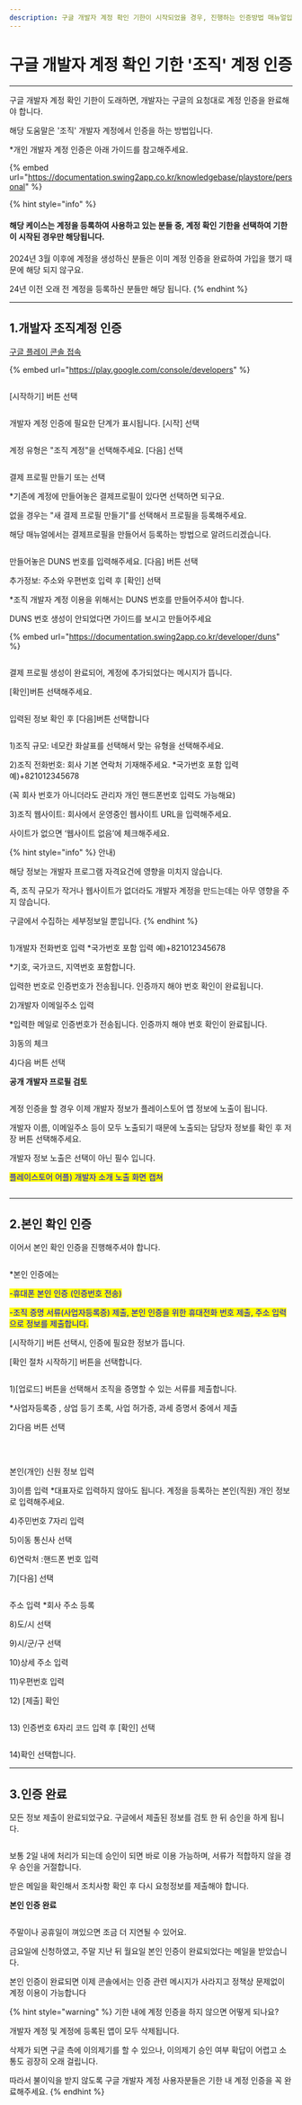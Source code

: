 ```yaml
---
description: 구글 개발자 계정 확인 기한이 시작되었을 경우, 진행하는 인증방법 매뉴얼입니다. *조직 계정 인증
---
```


# 구글 개발자 계정 확인 기한 '조직' 계정 인증

***

구글 개발자 계정 확인 기한이 도래하면, 개발자는 구글의 요청대로 계정 인증을 완료해야 합니다.

해당 도움말은 '조직' 개발자 계정에서 인증을 하는 방법입니다.

\*개인 개발자 계정 인증은 아래 가이드를 참고해주세요.

{% embed url="https://documentation.swing2app.co.kr/knowledgebase/playstore/personal" %}

{% hint style="info" %}
#### 해당 케이스는 계정을 등록하여 사용하고 있는 분들 중, 계정 확인 기한을 선택하여 기한이 시작된 경우만 해당됩니다.

2024년 3월 이후에 계정을 생성하신 분들은 이미 계정 인증을 완료하여 가입을 했기 때문에 해당 되지 않구요.

24년 이전 오래 전 계정을 등록하신 분들만 해당 됩니다.
{% endhint %}



***



## 1.개발자 조직계정 인증

[구글 플레이 콘솔 접속](https://play.google.com/console/u/0/developers)

{% embed url="https://play.google.com/console/developers" %}

<figure><img src="../../.gitbook/assets/이미지 3.png" alt=""><figcaption></figcaption></figure>

\[시작하기] 버튼 선택



<figure><img src="../../.gitbook/assets/조직계정확인02.PNG" alt=""><figcaption></figcaption></figure>

개발자 계정 인증에 필요한 단계가 표시됩니다. \[시작] 선택



<figure><img src="../../.gitbook/assets/조직계정확인03.PNG" alt=""><figcaption></figcaption></figure>

계정 유형은 "조직 계정"을 선택해주세요. \[다음] 선택



<figure><img src="../../.gitbook/assets/조직계정확인04.PNG" alt=""><figcaption></figcaption></figure>

결제 프로필 만들기 또는 선택

\*기존에 계정에 만들어놓은 결제프로필이 있다면 선택하면 되구요.

없을 경우는 "새 결제 프로필 만들기"를 선택해서 프로필을 등록해주세요.&#x20;

해당 매뉴얼에서는 결제프로필을 만들어서 등록하는 방법으로 알려드리겠습니다.&#x20;



<figure><img src="../../.gitbook/assets/조직계정확인05.PNG" alt=""><figcaption></figcaption></figure>

만들어놓은 DUNS 번호를 입력해주세요. \[다음] 버튼 선택

추가정보: 주소와 우편번호 입력 후 \[확인] 선택

\*조직 개발자 계정 이용을 위해서는 DUNS 번호를 만들어주셔야 합니다.&#x20;

DUNS 번호 생성이 안되었다면 가이드를 보시고 만들어주세요

{% embed url="https://documentation.swing2app.co.kr/developer/duns" %}

<div align="left">

<figure><img src="../../.gitbook/assets/image (1).png" alt=""><figcaption></figcaption></figure>

</div>

결제 프로필 생성이 완료되어, 계정에 추가되었다는 메시지가 뜹니다.

\[확인]버튼 선택해주세요.



<figure><img src="../../.gitbook/assets/image (2).png" alt=""><figcaption></figcaption></figure>

입력된 정보 확인 후 \[다음]버튼 선택합니다

<div align="left">

<figure><img src="../../.gitbook/assets/image (3).png" alt=""><figcaption></figcaption></figure>

</div>

1\)조직 규모: 네모칸 화살표를 선택해서 맞는 유형을 선택해주세요.

2\)조직 전화번호: 회사 기본 연락처 기재해주세요. \*국가번호 포함 입력 예)+821012345678

(꼭 회사 번호가 아니더라도 관리자 개인 핸드폰번호 입력도 가능해요)

3\)조직 웹사이트: 회사에서 운영중인 웹사이트 URL을 입력해주세요.

사이트가 없으면 ‘웹사이트 없음’에 체크해주세요.

{% hint style="info" %}
안내)

해당 정보는 개발자 프로그램 자격요건에 영향을 미치지 않습니다.

즉, 조직 규모가 작거나 웹사이트가 없더라도 개발자 계정을 만드는데는 아무 영향을 주지 않습니다.

구글에서 수집하는 세부정보일 뿐입니다.
{% endhint %}



<div align="left">

<figure><img src="../../.gitbook/assets/image (4).png" alt=""><figcaption></figcaption></figure>

</div>

1\)개발자 전화번호 입력 \*국가번호 포함 입력 예)+821012345678

\*기호, 국가코드, 지역번호 포함합니다.

입력한 번호로 인증번호가 전송됩니다. 인증까지 해야 번호 확인이 완료됩니다.

2\)개발자 이메일주소 입력

\*입력한 메일로 인증번호가 전송됩니다. 인증까지 해야 번호 확인이 완료됩니다.

3\)동의 체크

4\)다음 버튼 선택



**공개 개발자 프로필 검토**

<figure><img src="../../.gitbook/assets/구글개인계정확인7 (1).PNG" alt=""><figcaption></figcaption></figure>

계정 인증을 할 경우 이제 개발자 정보가 플레이스토어 앱 정보에 노출이 됩니다.&#x20;

개발자 이름, 이메일주소 등이 모두 노출되기 때문에 노출되는 담당자 정보를 확인 후 저장 버튼 선택해주세요.

개발자 정보 노출은 선택이 아닌 필수 입니다.&#x20;

<mark style="color:blue;">플레이스토어 어플)  개발자 소개 노출 화면 캡쳐</mark>



<div align="left">

<figure><img src="../../.gitbook/assets/구글프레임 (1) (1).png" alt=""><figcaption></figcaption></figure>

</div>

***



## 2.본인 확인 인증

이어서 본인 확인 인증을 진행해주셔야 합니다.

<figure><img src="../../.gitbook/assets/조직계정확인10.PNG" alt=""><figcaption></figcaption></figure>

\*본인 인증에는&#x20;

<mark style="color:blue;">-휴대폰 본인 인증 (인증번호 전송)</mark>

<mark style="color:blue;">-조직 증명 서류(사업자등록증) 제출, 본인 인증을 위한 휴대전화 번호 제출, 주소 입력으로 정보를 제출합니다.</mark>

\[시작하기] 버튼 선택시, 인증에 필요한 정보가 뜹니다.

\[확인 절차 시작하기] 버튼을 선택합니다.



<div align="left">

<figure><img src="../../.gitbook/assets/image (57).png" alt=""><figcaption></figcaption></figure>

</div>

1\)\[업로드] 버튼을 선택해서 조직을 증명할 수 있는 서류를 제출합니다.

\*사업자등록증 , 상업 등기 초록, 사업 허가증, 과세 증명서 중에서 제출

2\)다음 버튼 선택

​

<div align="left">

<figure><img src="../../.gitbook/assets/image (5) (3).png" alt=""><figcaption></figcaption></figure>

</div>

본인(개인) 신원 정보 입력

3\)이름 입력 \*대표자로 입력하지 않아도 됩니다. 계정을 등록하는 본인(직원) 개인 정보로 입력해주세요.

4\)주민번호 7자리 입력

5\)이동 통신사 선택

6\)연락처 :핸드폰 번호 입력

7\)\[다음] 선택





<div align="left">

<figure><img src="../../.gitbook/assets/image (6).png" alt=""><figcaption></figcaption></figure>

</div>

주소 입력 \*회사 주소 등록

8\)도/시 선택

9\)시/군/구 선택

10\)상세 주소 입력

11\)우편번호 입력

12\) \[제출] 확인



<div align="left">

<figure><img src="../../.gitbook/assets/image (7).png" alt=""><figcaption></figcaption></figure>

</div>

13\) 인증번호 6자리 코드 입력 후 \[확인] 선택



<div align="left">

<figure><img src="../../.gitbook/assets/image (8).png" alt=""><figcaption></figcaption></figure>

</div>

14\)확인 선택합니다.

***



## 3.인증 완료

모든 정보 제출이 완료되었구요. 구글에서 제출된 정보를 검토 한 뒤 승인을 하게 됩니다.

<div align="left">

<figure><img src="../../.gitbook/assets/조직계정확인11.PNG" alt=""><figcaption></figcaption></figure>

</div>

보통 2일 내에  처리가 되는데 승인이 되면 바로 이용 가능하며, 서류가 적합하지 않을 경우 승인을 거절합니다.

받은 메일을 확인해서 조치사항 확인 후 다시 요청정보를 제출해야 합니다.



**본인 인증 완료**

<div align="left">

<figure><img src="../../.gitbook/assets/조직인증완료.PNG" alt=""><figcaption></figcaption></figure>

</div>

주말이나 공휴일이 껴있으면 조금 더 지연될 수 있어요.

금요일에 신청하였고, 주말 지난 뒤 월요일 본인 인증이 완료되었다는 메일을 받았습니다.&#x20;

본인 인증이 완료되면 이제 콘솔에서는 인증 관련 메시지가 사라지고 정책상 문제없이 계정 이용이 가능합니다

{% hint style="warning" %}
기한 내에 계정 인증을 하지 않으면 어떻게 되나요?

개발자 계정 및 계정에 등록된 앱이 모두 삭제됩니다.&#x20;

삭제가 되면 구글 측에 이의제기를 할 수 있으나, 이의제기 승인 여부 확답이 어렵고 소통도 굉장히 오래 걸립니다.

따라서 불이익을 받지 않도록 구글 개발자 계정 사용자분들은 기한 내 계정 인증을 꼭 완료해주세요.&#x20;
{% endhint %}

